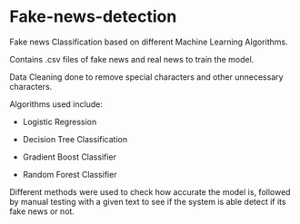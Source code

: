 # Fake-news-detection

Fake news Classification based on different Machine Learning Algorithms.

Contains .csv files of fake news and real news to train the model.

Data Cleaning done to remove special characters and other unnecessary characters.

Algorithms used include:

- Logistic Regression

- Decision Tree Classification

- Gradient Boost Classifier

- Random Forest Classifier

Different methods were used to check how accurate the model is, followed by manual testing with a given text to see if the system is able detect if its fake news or not.
